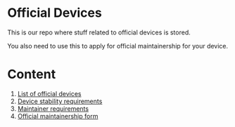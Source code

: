 # Official Devices

This is our repo where stuff related to official devices is stored.

You also need to use this to apply for official maintainership for your device.

# Content

1. [List of official devices](devices.md)
2. [Device stability requirements](requirements.md)
3. [Maintainer requirements](maintainerreq.md)
4. [Official maintainership form](https://forms.gle/YgMdMCdR68fqgGaR6)
